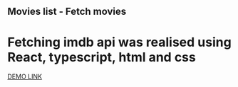 ## Movies list - Fetch movies

# Fetching imdb api was realised using React, typescript, html and css

[DEMO LINK](https://kirillmaslov.github.io/react_movies-list-fetch-movies/)
